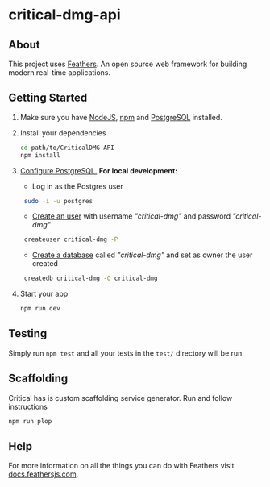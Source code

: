 # critical-dmg-api

>

## About

This project uses [Feathers](http://feathersjs.com). An open source web framework for building modern real-time applications.

## Getting Started

1. Make sure you have [NodeJS](https://nodejs.org/), [npm](https://www.npmjs.com/) and [PostgreSQL](https://www.postgresql.org/) installed.

2. Install your dependencies

   ```bash
   cd path/to/CriticalDMG-API
   npm install
   ```

3. [Configure PostgreSQL.](https://www.postgresql.org/docs/12/runtime.html)
   **For local development:**

   - Log in as the Postgres user 
   ```bash
    sudo -i -u postgres
    ```
   - [Create an user](https://www.postgresql.org/docs/12/app-createuser.html) with username _"critical-dmg"_ and password _"critical-dmg"_
   ```bash
    createuser critical-dmg -P
    ```
   - [Create a database](https://www.postgresql.org/docs/12/app-createdb.html) called _"critical-dmg"_ and set as owner the user created
   ```bash
    createdb critical-dmg -O critical-dmg
    ```

4. Start your app

   ```bash
   npm run dev
   ```

## Testing

Simply run `npm test` and all your tests in the `test/` directory will be run.

## Scaffolding

Critical has is custom scaffolding service generator. Run and follow instructions

```bash
npm run plop
```

## Help

For more information on all the things you can do with Feathers visit [docs.feathersjs.com](http://docs.feathersjs.com).
